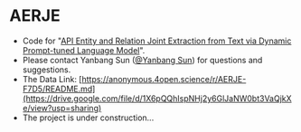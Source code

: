 # AERJE
* Code for "[API Entity and Relation Joint Extraction from Text via Dynamic Prompt-tuned Language Model](https://arxiv.org/pdf/2301.03987.pdf)".
* Please contact Yanbang Sun ([@Yanbang Sun](ybsun@jxnu.edu.cn)) for questions and suggestions.
* The Data Link: [https://anonymous.4open.science/r/AERJE-F7D5/README.md](https://drive.google.com/file/d/1X6pQQhIspNHj2y6GlJaNW0bt3VaQjkXe/view?usp=sharing)
* The project is under construction...
